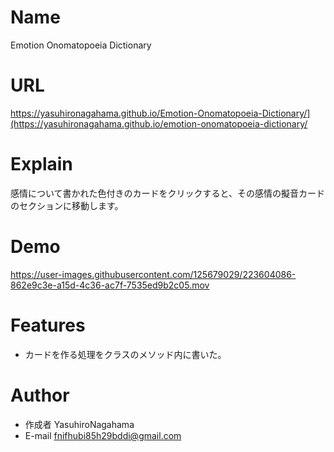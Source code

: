 # Name

Emotion Onomatopoeia Dictionary

# URL

https://yasuhironagahama.github.io/Emotion-Onomatopoeia-Dictionary/](https://yasuhironagahama.github.io/emotion-onomatopoeia-dictionary/

# Explain

感情について書かれた色付きのカードをクリックすると、その感情の擬音カードのセクションに移動します。

# Demo

https://user-images.githubusercontent.com/125679029/223604086-862e9c3e-a15d-4c36-ac7f-7535ed9b2c05.mov

# Features

* カードを作る処理をクラスのメソッド内に書いた。

# Author

* 作成者 YasuhiroNagahama
* E-mail fnifhubi85h29bddi@gmail.com
